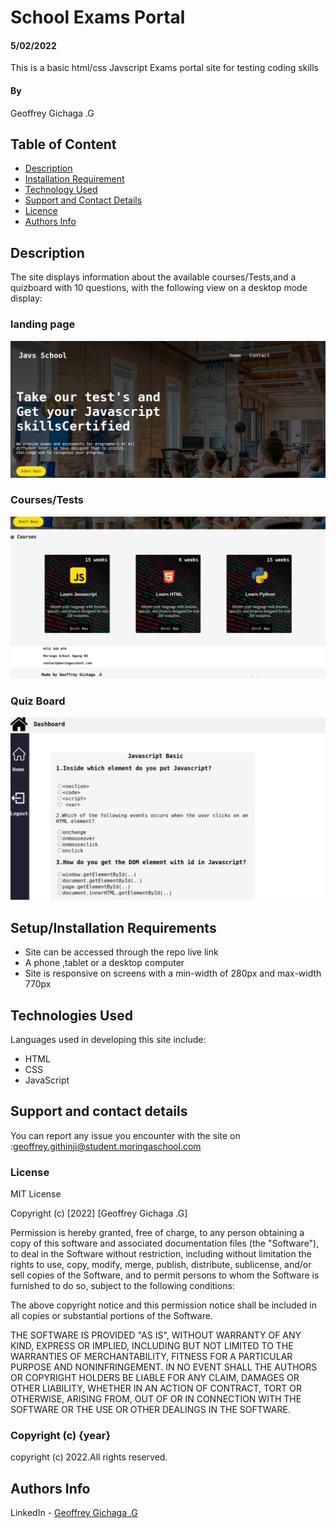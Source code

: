 # School Exams Portal
#### 5/02/2022
This is a basic html/css Javscript Exams portal site for testing coding skills
#### By 
Geoffrey Gichaga .G

## Table of Content

+ [Description](#description)
+ [Installation Requirement](#Installation)
+ [Technology Used](#technology-used)
+ [Support and Contact Details](#Support-and-contact-details)
+ [Licence](#licence)
+ [Authors Info](#author-Info)

## Description
The site displays information about the available courses/Tests,and a quizboard with 10 questions, with the following view on a desktop mode display:

### landing page
![lpage](./images/JavSchool.png)

### Courses/Tests
![cpage](./images/JavSchool2.png)

### Quiz Board
![qpage](./images/Dashboard.png)







 

## Setup/Installation Requirements
* Site can be accessed through the repo live link
* A phone ,tablet or a desktop computer
* Site is responsive on screens with a min-width of 280px and max-width 770px 




## Technologies Used
Languages used in developing this site include:
* HTML 
* CSS
* JavaScript
## Support and contact details
You can report any issue you encounter with the site on      :geoffrey.githinji@student.moringaschool.com
### License
MIT License

Copyright (c) [2022] [Geoffrey Gichaga .G]

Permission is hereby granted, free of charge, to any person obtaining a copy
of this software and associated documentation files (the "Software"), to deal
in the Software without restriction, including without limitation the rights
to use, copy, modify, merge, publish, distribute, sublicense, and/or sell
copies of the Software, and to permit persons to whom the Software is
furnished to do so, subject to the following conditions:

The above copyright notice and this permission notice shall be included in all
copies or substantial portions of the Software.

THE SOFTWARE IS PROVIDED "AS IS", WITHOUT WARRANTY OF ANY KIND, EXPRESS OR
IMPLIED, INCLUDING BUT NOT LIMITED TO THE WARRANTIES OF MERCHANTABILITY,
FITNESS FOR A PARTICULAR PURPOSE AND NONINFRINGEMENT. IN NO EVENT SHALL THE
AUTHORS OR COPYRIGHT HOLDERS BE LIABLE FOR ANY CLAIM, DAMAGES OR OTHER
LIABILITY, WHETHER IN AN ACTION OF CONTRACT, TORT OR OTHERWISE, ARISING FROM,
OUT OF OR IN CONNECTION WITH THE SOFTWARE OR THE USE OR OTHER DEALINGS IN THE
SOFTWARE.

### Copyright (c) {year}
copyright (c) 2022.All rights reserved.


## Authors Info
LinkedIn - [Geoffrey Gichaga .G](https://www.linkedin.com/in/geoffrey-gichaga-234318ba/)

